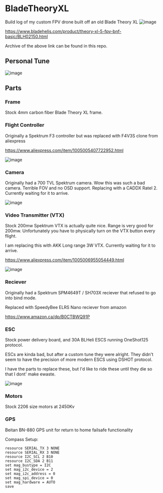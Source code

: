 # BladeTheoryXL

Build log of my custom FPV drone built off an old Blade Theory XL
![image](20240919_092109.jpg)


https://www.bladehelis.com/product/theory-xl-5-fpv-bnf-basic/BLH02150.html

Archive of the above link can be found in this repo. 


## Personal Tune

![image](pid_tune_blade_theory.png)

## Parts

### Frame
Stock 4mm carbon fiber Blade Theory XL frame.

### Flight Controller
Originally a Spektrum F3 controller but was replaced with F4V3S clone from aliexpress

https://www.aliexpress.com/item/1005005407722952.html

![image](https://github.com/user-attachments/assets/6ab83be9-616e-4df2-8b6b-f217b34a00dc)

### Camera
Originally had a 700 TVL Spektrum camera. Wow this was such a bad camera. Terrible FOV and no OSD support.
Replacing with a CADDX Ratel 2. Currently waiting for it to arrive.


![image](caddx_ratel_camera.png)

### Video Transmitter (VTX) 
Stock 200mw Spektrum VTX is actually quite nice. Range is very good for 200mw. Unfortunately you have to physically turn on the VTX button every flight. 

I am replacing this with AKK Long range 3W VTX. Currently waiting for it to arrive.

https://www.aliexpress.com/item/1005006955054449.html

![image](akk_vtx.png)

### Reciever
Originally had a Spektrum SPM4649T / SH703X reciever that refused to go into bind mode.

Replaced with SpeedyBee ELRS Nano reciever from amazon

https://www.amazon.ca/dp/B0CTBWQ91P

### ESC
Stock power delivery board, and 30A BLHeli ESCS running OneShot125 protocol.

ESCs are kinda bad, but after a custom tune they were alright. They didn't seem to have the precision of more modern ESCS using DSHOT protocol. 

I have the parts to replace these, but I'd like to ride these until they die so that I dont' make ewaste.

![image](motor_settings_blade_theory.png)

### Motors
Stock 2206 size motors at 2450Kv

### GPS
Beitan BN-880 GPS unit for return to home failsafe functionality

Compass Setup:
```
resource SERIAL_TX 3 NONE
resource SERIAL_RX 3 NONE
resource I2C_SCL 2 B10
resource I2C_SDA 2 B11
set mag_bustype = I2C
set mag_i2c_device = 2
set mag_i2c_address = 0
set mag_spi_device = 0
set mag_hardware = AUTO
save
```

